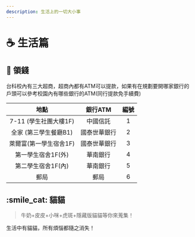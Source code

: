 ```yaml
---
description: 生活上的一切大小事
---
```


# ☕ 生活篇

## :atm: 領錢

台科校內有三大超商，超商內都有ATM可以提款，如果有在規劃要開哪家銀行的戶頭可以參考校園內有哪些銀行的ATM(同行提款免手續費)

<table><thead><tr><th align="center">地點</th><th align="center">銀行ATM</th><th data-hidden align="center">編號</th></tr></thead><tbody><tr><td align="center">7-11 (學生社團大樓1F)</td><td align="center">中國信託</td><td align="center">1</td></tr><tr><td align="center">全家 (第三學生餐廳B1)</td><td align="center">國泰世華銀行</td><td align="center">2</td></tr><tr><td align="center">萊爾富(第一學生宿舍1F)</td><td align="center">國泰世華銀行</td><td align="center">3</td></tr><tr><td align="center">第一學生宿舍1F(外)</td><td align="center">華南銀行</td><td align="center">4</td></tr><tr><td align="center">第二學生宿舍1F(內)</td><td align="center">華南銀行</td><td align="center">5</td></tr><tr><td align="center">郵局</td><td align="center">郵局</td><td align="center">6</td></tr></tbody></table>

## :smile\_cat: 貓貓

> 牛奶+皮皮+小咪+虎斑+隱藏版貓貓等你來蒐集！

生活中有貓貓，所有煩惱都隨之消失！
